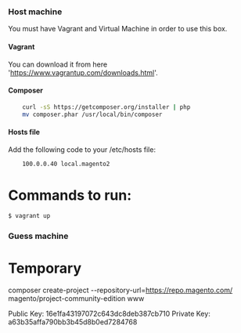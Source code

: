 


### Host machine

You must have Vagrant and Virtual Machine in order to use this box.

#### Vagrant

You can download it from here 'https://www.vagrantup.com/downloads.html'.


#### Composer

```bash
    curl -sS https://getcomposer.org/installer | php
    mv composer.phar /usr/local/bin/composer
```

#### Hosts file

Add the following code to your /etc/hosts file:

```bash
    100.0.0.40 local.magento2
```

# Commands to run:

```bash
$ vagrant up
```

### Guess machine




# Temporary
composer create-project --repository-url=https://repo.magento.com/ magento/project-community-edition www

Public Key:
    16e1fa43197072c643dc8deb387cb710
Private Key:
    a63b35affa790bb3b45d8b0ed7284768
